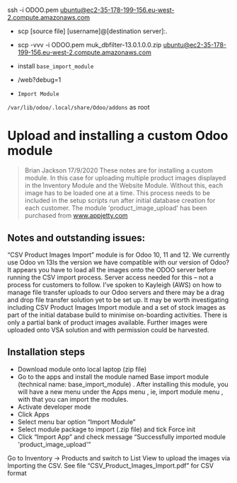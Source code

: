 # 
ssh -i ODOO.pem ubuntu@ec2-35-178-199-156.eu-west-2.compute.amazonaws.com

* scp [source file] [username]@[destination server]:.
* scp -vvv -i ODOO.pem muk_dbfilter-13.0.1.0.0.zip ubuntu@ec2-35-178-199-156.eu-west-2.compute.amazonaws.com

* install `base_import_module`
* /web?debug=1
* `Import Module` 

`/var/lib/odoo/.local/share/Odoo/addons` as root

# Upload and installing a custom Odoo module
> Brian Jackson 17/9/2020
> These notes are for installing a custom module.  In this case for uploading multiple product images displayed in the Inventory Module and the Website Module.  Without this, each image has to be loaded one at a time. This process needs to be included in the setup scripts run after initial database creation for each customer. The module 'product_image_upload' has been purchased from www.appjetty.com


## Notes and outstanding issues:

“CSV Product Images Import” module is for Odoo 10, 11 and 12.  We currently use Odoo vn 13Is the version we have compatible with our version of Odoo?
It appears you have to load all the images onto the ODOO server before running the CSV import process.  Server access needed for this – not a process for customers to follow.
I’ve spoken to Kayleigh (AWS) on how to manage file transfer uploads to our Odoo servers and there may be a drag and drop file transfer solution yet to be set up.
It may be worth investigating including CSV Product Images Import module and a set of stock images as part of the initial database build to minimise on-boarding activities.
There is only a partial bank of product images available.  Further images were uploaded onto VSA solution and with permission could be harvested.


## Installation steps

* Download module onto local laptop (zip file)
* Go to the apps and install the module named Base import module (technical name: base_import_module) . After installing this module, you will have a new menu under the Apps menu , ie, import module menu , with that you can import the modules.
* Activate developer mode
* Click Apps
* Select menu bar option “Import Module”
* Select module package to import (.zip file) and tick Force init
* Click “Import App” and check message “Successfully imported module 'product_image_upload'”





Go to Inventory -> Products and switch to List View to upload the images via Importing the CSV.
See file “CSV_Product_Images_Import.pdf” for CSV format
